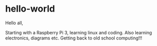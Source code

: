# hello-world

Hello all,

Starting with a Raspberry Pi 3, learning linux and coding.
Also learning electronics, diagrams etc. Getting back to old school computing!!!
